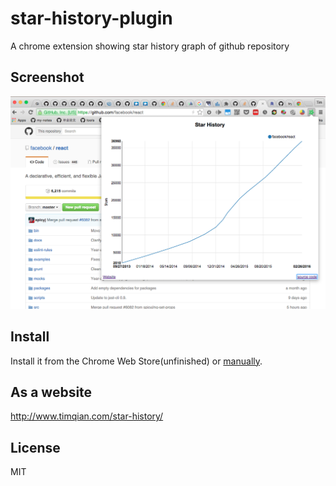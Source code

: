 # star-history-plugin
A chrome extension showing star history graph of github repository

## Screenshot
![](./assects/screenShot.png)

## Install

Install it from the Chrome Web Store(unfinished) or [manually](http://superuser.com/questions/247651/how-does-one-install-an-extension-for-chrome-browser-from-the-local-file-system/247654#247654
).

## As a website

http://www.timqian.com/star-history/

## License

MIT

